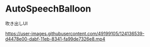 # AutoSpeechBalloon
吹き出しUI

https://user-images.githubusercontent.com/49199105/124136539-d4478e00-dabf-11eb-8341-fa99de7326e8.mp4
